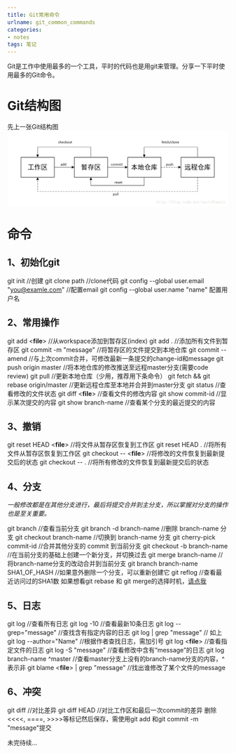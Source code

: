 ```yaml
---
title: Git常用命令
urlname: git_common_commands
categories:
- notes
tags: 笔记
---
```


Git是工作中使用最多的一个工具，平时的代码也是用git来管理。分享一下平时使用最多的Git命令。
# Git结构图
先上一张Git结构图
![Git结构图](../images/2018-04-26_git_construct.png)
<!-- more -->

# 命令
## 1、初始化git
git init   //创建
git clone path   //clone代码
git config --global user.email "you@examle.com"  //配置email
git config --global user.name  "name"  配置用户名

## 2、常用操作
git add <**file**>  //从workspace添加到暂存区(index)
git add .          //添加所有文件到暂存区
git commit -m "message"       //将暂存区的文件提交到本地仓库
git commit --amend   //与上次commit合并，可修改最新一条提交的change-id和message
git push origin master    //将本地仓库的修改推送至远程master分支(需要code review)
git pull                            //更新本地仓库（少用，推荐用下条命令）
git fetch && git rebase origin/master      //更新远程仓库至本地并合并到master分支
git status                        //查看修改的文件状态
git diff <**file**>                   //查看文件的修改内容
git show commit-id        //显示某次提交的内容
git show branch-name   //查看某个分支的最近提交的内容

## 3、撤销
git reset  HEAD <**file**>     //将文件从暂存区恢复到工作区
git reset HEAD .                 //将所有文件从暂存区恢复到工作区
git checkout -- <**file**>         //将修改的文件恢复到最新提交后的状态
git checkout -- .                 //将所有修改的文件恢复到最新提交后的状态


## 4、分支
*一般修改都是在其他分支进行，最后将提交合并到主分支，所以掌握对分支的操作也是至关重要。*

git branch                                //查看当前分支
git branch -d branch-name      //删除 branch-name 分支
git checkout branch-name       //切换到 branch-name 分支
git cherry-pick commit-id          //合并其他分支的 commit 到当前分支
git checkout -b branch-name   //在当前分支的基础上创建一个新分支，并切换过去
git merge branch-name       //将branch-name分支的改动合并到当前分支
git branch branch-name  SHA1_OF_HASH   //如果意外删除一个分支，可以重新创建它
git reflog                                                          //查看最近访问过的SHA1数
如果想看git rebase 和 git merge的选择时机，[请点我](https://github.com/geeeeeeeeek/git-recipes/wiki/5.1-%E4%BB%A3%E7%A0%81%E5%90%88%E5%B9%B6%EF%BC%9AMerge%E3%80%81Rebase-%E7%9A%84%E9%80%89%E6%8B%A9)

## 5、日志
git log                               //查看所有日志
git log -10                         //查看最新10条日志
git log --grep="message"  //查找含有指定内容的日志
git log | grep "message"    // 如上
git log --author="Name"       //根据作者查找日志，需加引号
git log <**file**>                       //查看指定文件的日志
git log -S "message"           //查看修改中含有“message”的日志
git log branch-name ^master   //查看master分支上没有的branch-name分支的内容，^表示非
git blame <**file**> | grep "message"  //找出谁修改了某个文件的message

## 6、冲突
git diff                            //对比差异
git diff HEAD                 //对比工作区和最后一次commit的差异
删除 <<<<, ====, >>>>等标记然后保存，需使用git add <file>和git commit -m "message"提交



未完待续...
